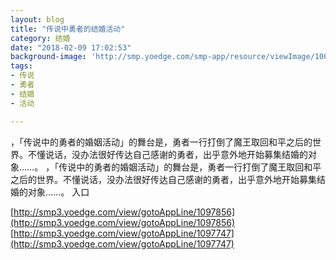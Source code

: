```yaml
---
layout: blog
title: "传说中勇者的结婚活动"
category: 结婚
date: "2018-02-09 17:02:53"
background-image: 'http://smp.yoedge.com/smp-app/resource/viewImage/1001777appline.png'
tags:
- 传说
- 勇者
- 结婚
- 活动

---
```

，「传说中的勇者的婚姻活动」的舞台是，勇者一行打倒了魔王取回和平之后的世界。不懂说话，没办法很好传达自己感谢的勇者，出乎意外地开始募集结婚的对象……。
，「传说中的勇者的婚姻活动」的舞台是，勇者一行打倒了魔王取回和平之后的世界。不懂说话，没办法很好传达自己感谢的勇者，出乎意外地开始募集结婚的对象……。
入口

[http://smp3.yoedge.com/view/gotoAppLine/1097856](http://smp3.yoedge.com/view/gotoAppLine/1097856)
[http://smp3.yoedge.com/view/gotoAppLine/1097747](http://smp3.yoedge.com/view/gotoAppLine/1097747)

        
